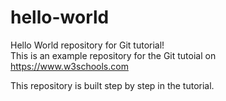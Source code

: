 # hello-world
Hello World repository for Git tutorial!<br>
This is an example repository for the Git tutoial on https://www.w3schools.com

This repository is built step by step in the tutorial.
